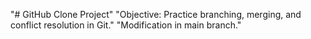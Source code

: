"# GitHub Clone Project" 
"Objective: Practice branching, merging, and conflict resolution in Git." 
"Modification in main branch." 
